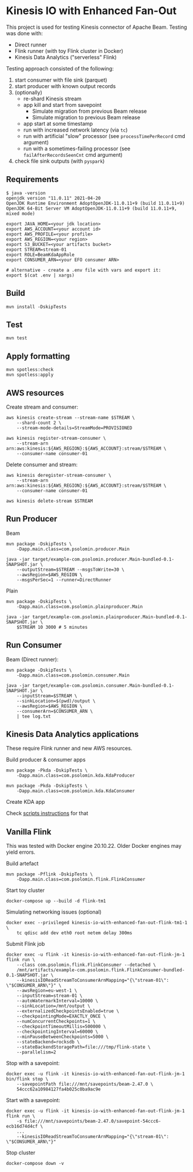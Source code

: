 # Kinesis IO with Enhanced Fan-Out

This project is used for testing Kinesis connector of Apache Beam. Testing was done with:

- Direct runner
- Flink runner (with toy Flink cluster in Docker)
- Kinesis Data Analytics ("serverless" Flink)

Testing approach consisted of the following:

1. start consumer with file sink (parquet)
2. start producer with known output records
3. (optionally)
    - re-shard Kinesis stream
    - app kill and start from savepoint
      - Simulate migration from previous Beam release
      - Simulate migration to previous Beam release
    - app start at some timestamp
    - run with increased network latency (via `tc`)
    - run with artificial "slow" processor (see `processTimePerRecord` cmd argument)
    - run with a sometimes-failing processor (see `failAfterRecordsSeenCnt` cmd argument)
4. check file sink outputs (with `pyspark`)

## Requirements

```
$ java -version
openjdk version "11.0.11" 2021-04-20
OpenJDK Runtime Environment AdoptOpenJDK-11.0.11+9 (build 11.0.11+9)
OpenJDK 64-Bit Server VM AdoptOpenJDK-11.0.11+9 (build 11.0.11+9, mixed mode)

export JAVA_HOME=<your jdk location>
export AWS_ACCOUNT=<your account id>
export AWS_PROFILE=<your profile>
export AWS_REGION=<your region>
export S3_BUCKET=<your artifacts bucket>
export STREAM=stream-01
export ROLE=BeamKdaAppRole
export CONSUMER_ARN=<your EFO consumer ARN>

# alternative - create a .env file with vars and export it:
export $(cat .env | xargs)
```

## Build

```
mvn install -DskipTests
```

## Test

```
mvn test
```

## Apply formatting

```
mvn spotless:check
mvn spotless:apply
```

## AWS resources

Create stream and consumer:

```
aws kinesis create-stream --stream-name $STREAM \
	--shard-count 2 \
	--stream-mode-details=StreamMode=PROVISIONED

aws kinesis register-stream-consumer \
	--stream-arn arn:aws:kinesis:${AWS_REGION}:${AWS_ACCOUNT}:stream/$STREAM \
	--consumer-name consumer-01
```


Delete consumer and stream:

```
aws kinesis deregister-stream-consumer \
	--stream-arn arn:aws:kinesis:${AWS_REGION}:${AWS_ACCOUNT}:stream/$STREAM \
	--consumer-name consumer-01

aws kinesis delete-stream $STREAM
```

## Run Producer

Beam

```
mvn package -DskipTests \
	-Dapp.main.class=com.psolomin.producer.Main

java -jar target/example-com.psolomin.producer.Main-bundled-0.1-SNAPSHOT.jar \
	--outputStream=$STREAM --msgsToWrite=30 \
	--awsRegion=$AWS_REGION \
	--msgsPerSec=1 --runner=DirectRunner

```

Plain

```
mvn package -DskipTests \
	-Dapp.main.class=com.psolomin.plainproducer.Main

java -jar target/example-com.psolomin.plainproducer.Main-bundled-0.1-SNAPSHOT.jar \
	$STREAM 10 3000 # 5 minutes
```

## Run Consumer

Beam (Direct runner):

```
mvn package -DskipTests \
	-Dapp.main.class=com.psolomin.consumer.Main

java -jar target/example-com.psolomin.consumer.Main-bundled-0.1-SNAPSHOT.jar \
	--inputStream=$STREAM \
	--sinkLocation=$(pwd)/output \
	--awsRegion=$AWS_REGION \
	--consumerArn=$CONSUMER_ARN \
	| tee log.txt

```

## Kinesis Data Analytics applications

These require Flink runner and new AWS resources.

Build producer & consumer apps

```
mvn package -Pkda -DskipTests \
	-Dapp.main.class=com.psolomin.kda.KdaProducer

mvn package -Pkda -DskipTests \
	-Dapp.main.class=com.psolomin.kda.KdaConsumer
```

Create KDA app

Check [scripts instructions](./scripts/README.md) for that

## Vanilla Flink

This was tested with Docker engine 20.10.22. Older Docker engines may yield errors.

Build artefact

```
mvn package -Pflink -DskipTests \
	-Dapp.main.class=com.psolomin.flink.FlinkConsumer
```

Start toy cluster

```
docker-compose up --build -d flink-tm1
```

Simulating networking issues (optional)

```
docker exec --privileged kinesis-io-with-enhanced-fan-out-flink-tm1-1 \
	tc qdisc add dev eth0 root netem delay 300ms
```

Submit Flink job

```
docker exec -u flink -it kinesis-io-with-enhanced-fan-out-flink-jm-1 flink run \
	--class com.psolomin.flink.FlinkConsumer --detached \
	/mnt/artifacts/example-com.psolomin.flink.FlinkConsumer-bundled-0.1-SNAPSHOT.jar \
	--kinesisIOReadStreamToConsumerArnMapping="{\"stream-01\": \"$CONSUMER_ARN\"}" \
	--awsRegion=eu-west-1 \
	--inputStream=stream-01 \
	--autoWatermarkInterval=10000 \
	--sinkLocation=/mnt/output \
	--externalizedCheckpointsEnabled=true \
	--checkpointingMode=EXACTLY_ONCE \
	--numConcurrentCheckpoints=1 \
	--checkpointTimeoutMillis=500000 \
	--checkpointingInterval=60000 \
	--minPauseBetweenCheckpoints=5000 \
	--stateBackend=rocksdb \
	--stateBackendStoragePath=file:///tmp/flink-state \
	--parallelism=2

```

Stop with a savepoint:

```
docker exec -u flink -it kinesis-io-with-enhanced-fan-out-flink-jm-1 bin/flink stop \
	--savepointPath file:///mnt/savepoints/beam-2.47.0 \
	54ccc62a10984127fa4b025c0ba9ac9e
```

Start with a savepoint:

```
docker exec -u flink -it kinesis-io-with-enhanced-fan-out-flink-jm-1 flink run \
	-s file:///mnt/savepoints/beam-2.47.0/savepoint-54ccc6-ecb16d74d4cf \
	...
	--kinesisIOReadStreamToConsumerArnMapping="{\"stream-01\": \"$CONSUMER_ARN\"}"

```

Stop cluster

```
docker-compose down -v
```

